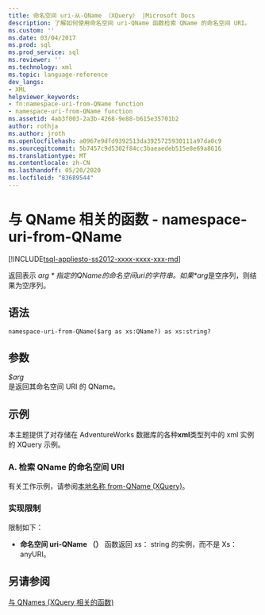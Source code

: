 ```yaml
---
title: 命名空间 uri-从-QName （XQuery） |Microsoft Docs
description: 了解如何使用命名空间 uri-QName 函数检索 QName 的命名空间 URI。
ms.custom: ''
ms.date: 03/04/2017
ms.prod: sql
ms.prod_service: sql
ms.reviewer: ''
ms.technology: xml
ms.topic: language-reference
dev_langs:
- XML
helpviewer_keywords:
- fn:namespace-uri-from-QName function
- namespace-uri-from-QName function
ms.assetid: 4ab3f003-2a3b-4268-9e88-b615e35701b2
author: rothja
ms.author: jroth
ms.openlocfilehash: a0967e9dfd9392513da3925725930111a97da0c9
ms.sourcegitcommit: 5b7457c9d5302f84cc3baeaedeb515e8e69a8616
ms.translationtype: MT
ms.contentlocale: zh-CN
ms.lasthandoff: 05/20/2020
ms.locfileid: "83689544"
---
```

# <a name="functions-related-to-qnames---namespace-uri-from-qname"></a>与 QName 相关的函数 - namespace-uri-from-QName
[!INCLUDE[tsql-appliesto-ss2012-xxxx-xxxx-xxx-md](../includes/tsql-appliesto-ss2012-xxxx-xxxx-xxx-md.md)]

  返回表示 *$arg*指定的 QName 的命名空间 uri 的字符串。 如果 *$arg*是空序列，则结果为空序列。  
  
## <a name="syntax"></a>语法  
  
```  
namespace-uri-from-QName($arg as xs:QName?) as xs:string?  
```  
  
## <a name="arguments"></a>参数  
 *$arg*  
 是返回其命名空间 URI 的 QName。  
  
## <a name="examples"></a>示例  
 本主题提供了对存储在 AdventureWorks 数据库的各种**xml**类型列中的 xml 实例的 XQuery 示例。  
  
### <a name="a-retrieve-the-namespace-uri-from-a-qname"></a>A. 检索 QName 的命名空间 URI  
 有关工作示例，请参阅[本地名称 from-QName &#40;XQuery&#41;](../xquery/functions-related-to-qnames-local-name-from-qname.md)。  
  
### <a name="implementation-limitations"></a>实现限制  
 限制如下：  
  
-   **命名空间 uri-QName （）** 函数返回 xs： string 的实例，而不是 Xs： anyURI。  
  
## <a name="see-also"></a>另请参阅  
 [与 QNames &#40;XQuery 相关的函数&#41;](https://msdn.microsoft.com/library/7e07eb26-f551-4b63-ab77-861684faff71)  
  
  
